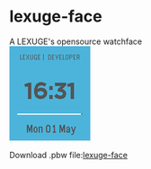 # lexuge-face
A LEXUGE's opensource watchface  
![](pebble_screenshot_2017-05-01_16-31-33.png)  
  
Download .pbw file:[lexuge-face](https://github.com/LEXUGE/Pebble-Store/blob/master/Pebble%E5%AE%89%E8%A3%85%E5%8C%85/watchface/lexuge-face.pbw?raw=true)
